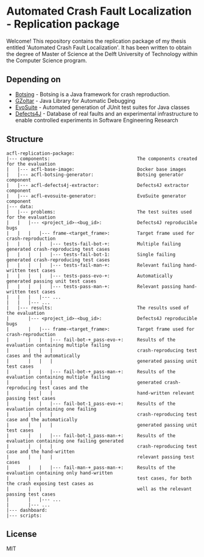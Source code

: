 # Automated Crash Fault Localization - Replication package

Welcome! This repository contains the replication package of my thesis entitled 'Automated Crash Fault Localization'. It has been written to obtain the degree of Master of Science at the Delft University of Technology within the Computer Science program.


## Depending on

- [Botsing](https://github.com/STAMP-Project/botsing) - Botsing is a Java framework for crash reproduction.
- [GZoltar](https://github.com/GZoltar/gzoltar) - Java Library for Automatic Debugging
- [EvoSuite](https://github.com/EvoSuite/evosuite) - Automated generation of JUnit test suites for Java classes
- [Defects4J](https://github.com/rjust/defects4j) - Database of real faults and an experimental infrastructure to enable controlled experiments in Software Engineering Research 


## Structure

```text
acfl-replication-package:
|--- components:                                The components created for the evaluation
|   |--- acfl-base-image:                       Docker base images
|   |--- acfl-botsing-generator:                Botsing generator component
|   |--- acfl-defects4j-extractor:              Defects4J extractor component
|   |--- acfl-evosuite-generator:               EvoSuite generator component
|--- data:
|   |--- problems:                              The test suites used for the evaluation     
|   |   |--- <project_id>-<bug_id>:             Defects4J reproducible bugs
|   |   |   |--- frame-<target_frame>:          Target frame used for crash-reproduction
|   |   |   |   |--- tests-fail-bot-+:          Multiple failing generated crash-reproducing test cases
|   |   |   |   |--- tests-fail-bot-1:          Single failing generated crash-reproducing test cases
|   |   |   |   |--- tests-fail-man-+:          Relevant failing hand-written test cases
|   |   |   |   |--- tests-pass-evo-+:          Automatically generated passing unit test cases
|   |   |   |   |--- tests-pass-man-+:          Relevant passing hand-written test cases
|   |   |   |--- ...
|   |   |--- ...
|   |--- results:                               The results used of the evaluation
|       |--- <project_id>-<bug_id>:             Defects4J reproducible bugs
|       |   |--- frame-<target_frame>:          Target frame used for crash-reproduction
|       |   |   |--- fail-bot-+_pass-evo-+:     Results of the evaluation containing multiple failing
|       |   |   |                               crash-reproducing test cases and the automatically
|       |   |   |                               generated passing unit test cases
|       |   |   |--- fail-bot-+_pass-man-+:     Results of the evaluation containing multiple failing
|       |   |   |                               generated crash-reproducing test cases and the
|       |   |   |                               hand-written relevant passing test cases
|       |   |   |--- fail-bot-1_pass-evo-+:     Results of the evaluation containing one failing
|       |   |   |                               crash-reproducing test case and the automatically
|       |   |   |                               generated passing unit test cases
|       |   |   |--- fail-bot-1_pass-man-+:     Results of the evaluation containing one failing generated 
|       |   |   |                               crash-reproducing test case and the hand-written
|       |   |   |                               relevant passing test cases
|       |   |   |--- fail-man-+_pass-man-+:     Results of the evaluation containing only hand-written
|       |   |                                   test cases, for both the crash exposing test cases as
|       |   |                                   well as the relevant passing test cases
|       |   |--- ...
|       |--- ...
|--- dashboard:
|--- scripts:
```

## License

MIT